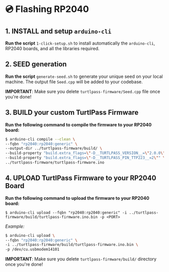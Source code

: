 # 💿 Flashing RP2040

## 1. INSTALL and setup `arduino-cli`

**Run the script** `1-click-setup.sh` to install automatically the `arduino-cli`, RP2040 boards, and all the libraries required.

## 2. SEED generation

**Run the script** `generate-seed.sh` to generate your unique seed on your local machine. The output file `Seed.cpp` will be added to your codebase.

**IMPORTANT**: Make sure you delete `turtlpass-firmware/Seed.cpp` file once you're done!

## 3. BUILD your custom TurtlPass Firmware

**Run the following command to compile the firmware to your RP2040 board:**

```bash
$ arduino-cli compile --clean \
--fqbn "rp2040:rp2040:generic" \
--output-dir ../turtlpass-firmware/build/ \
--build-property "build.extra_flags=\"-D__TURTLPASS_VERSION__=\"2.0.0\"\"" \
--build-property "build.extra_flags=\"-D__TURTLPASS_PIN_TTP223__=2\"" \
../turtlpass-firmware/turtlpass-firmware.ino
```

## 4. UPLOAD TurtlPass Firmware to your RP2040 Board

**Run the following command to upload the firmware to your RP2040 board:**

`$ arduino-cli upload --fqbn "rp2040:rp2040:generic" -i ../turtlpass-firmware/build/turtlpass-firmware.ino.bin -p <PORT>`

_Example:_

```bash
$ arduino-cli upload \
--fqbn "rp2040:rp2040:generic" \
-i ../turtlpass-firmware/build/turtlpass-firmware.ino.bin \
-p /dev/cu.usbmodem14101
```

**IMPORTANT**: Make sure you delete `turtlpass-firmware/build/` directory once you're done!

